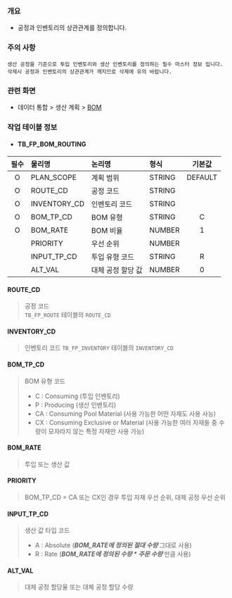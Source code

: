 ### 개요
- 공정과 인벤토리의 상관관계를 정의합니다.

### 주의 사항
    생산 공정을 기준으로 투입 인벤토리와 생산 인벤토리를 정의하는 필수 마스터 정보 입니다.
    삭제시 공정과 인벤토리의 상관관계가 깨지므로 삭제에 유의 바랍니다.

### 관련 화면
- 데이터 통합 > 생산 계획 > [BOM](#/dataintegration/factoryplan/bom)

### 작업 테이블 정보
- #### TB_FP_BOM_ROUTING


| 필수 | 물리명            | 논리명       | 형식     |    기본값    |
|:--:|:---------------|:----------|:-------|:---------:|
| O  | PLAN_SCOPE        | 계획 범위    | STRING | DEFAULT   |
| O  | ROUTE_CD        | 공정 코드    | STRING |           |
| O  | INVENTORY_CD | 인벤토리 코드     | STRING |           |
| O  | BOM_TP_CD       | BOM 유형 | STRING | C          |
| O  | BOM_RATE        | BOM 비율    | NUMBER | 1          |
|    | PRIORITY        | 우선 순위    | NUMBER |           |
|    | INPUT_TP_CD        | 투입 유형 코드    | STRING | R          |
|    | ALT_VAL        | 대체 공정 할당 값    | NUMBER | 0          |

#### ROUTE_CD
> 공정 코드  
> `TB_FP_ROUTE` 테이블의 `ROUTE_CD`

#### INVENTORY_CD
> 인벤토리 코드 
> `TB_FP_INVENTORY` 테이블의 `INVENTORY_CD`

#### BOM_TP_CD
> BOM 유형 코드
> - C : Consuming (투입 인벤토리)
> - P : Producing (생산 인벤토리)
> - CA : Consuming Pool Material (사용 가능한 어떤 자재도 사용 사능)
> - CX : Consuming Exclusive or Material (사용 가능한 여러 자재들 중 수량이 모자라지 않는 특정 자재만 사용 가능)

#### BOM_RATE
> 투입 또는 생산 값

#### PRIORITY
> BOM_TP_CD = CA 또는 CX인 경우 투입 자재 우선 순위, 대체 공정 우선 순위

#### INPUT_TP_CD
> 생산 값 타입 코드
> - A : Absolute (***BOM_RATE에 정의된 절대 수량*** 그대로 사용)
> - R : Rate (***BOM_RATE에 정의된 수량 * 주문 수량*** 만큼 사용)

#### ALT_VAL
> 대체 공정 할당율 또는 대체 공정 할당 수량
